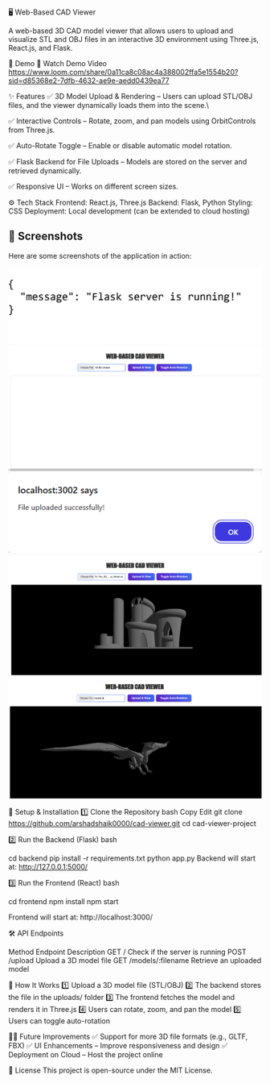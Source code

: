 🖥️ Web-Based CAD Viewer


A web-based 3D CAD model viewer that allows users to upload and visualize STL and OBJ files in an interactive 3D environment using Three.js, React.js, and Flask.



🚀 Demo
🔗 Watch Demo Video https://www.loom.com/share/0a11ca8c08ac4a388002ffa5e1554b20?sid=d85368e2-7dfb-4632-ae9e-aedd0439ea77

✨ Features
✅ 3D Model Upload & Rendering – Users can upload STL/OBJ files, and the viewer dynamically loads them into the scene.\

✅ Interactive Controls – Rotate, zoom, and pan models using OrbitControls from Three.js.

✅ Auto-Rotate Toggle – Enable or disable automatic model rotation.

✅ Flask Backend for File Uploads – Models are stored on the server and retrieved dynamically.

✅ Responsive UI – Works on different screen sizes.

⚙️ Tech Stack
Frontend: React.js, Three.js
Backend: Flask, Python
Styling: CSS
Deployment: Local development (can be extended to cloud hosting)


## 📸 Screenshots  
Here are some screenshots of the application in action:  

![Screenshot 1](assets/images/1.png)  
![Screenshot 2](assets/images/2.png)  
![Screenshot 3](assets/images/3.png)  
![Screenshot 4](assets/images/4.png)  
![Screenshot 5](assets/images/5.png)  


🚀 Setup & Installation
1️⃣ Clone the Repository
bash
Copy
Edit
git clone https://github.com/arshadshaik0000/cad-viewer.git
cd cad-viewer-project



2️⃣ Run the Backend (Flask)
bash

cd backend
pip install -r requirements.txt
python app.py
Backend will start at: http://127.0.0.1:5000/

3️⃣ Run the Frontend (React)
bash

cd frontend
npm install
npm start

Frontend will start at: http://localhost:3000/

🛠 API Endpoints


Method	Endpoint	Description
GET	/	Check if the server is running
POST	/upload	Upload a 3D model file
GET	/models/:filename	Retrieve an uploaded model


📌 How It Works
1️⃣ Upload a 3D model file (STL/OBJ)
2️⃣ The backend stores the file in the uploads/ folder
3️⃣ The frontend fetches the model and renders it in Three.js
4️⃣ Users can rotate, zoom, and pan the model
5️⃣ Users can toggle auto-rotation

👨‍💻 Future Improvements
✅ Support for more 3D file formats (e.g., GLTF, FBX)
✅ UI Enhancements – Improve responsiveness and design
✅ Deployment on Cloud – Host the project online


📜 License
This project is open-source under the MIT License.

